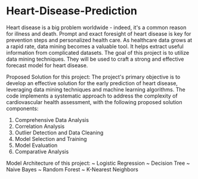 # Heart-Disease-Prediction

Heart disease is a big problem worldwide - indeed, it's a common reason for illness and death. Prompt and exact foresight of heart disease is key for prevention steps and personalized health care. As healthcare data grows at a rapid rate, data mining becomes a valuable tool. It helps extract useful information from complicated datasets. The goal of this project is to utilize data mining techniques. They will be used to craft a strong and effective forecast model for heart disease.

Proposed Solution for this project:
The project's primary objective is to develop an effective solution for the early prediction of heart disease, leveraging data mining techniques and machine learning algorithms. The code implements a systematic approach to address the complexity of cardiovascular health assessment, with the following proposed solution components:
1. Comprehensive Data Analysis
2. Correlation Analysis
3. Outlier Detection and Data Cleaning
4. Model Selection and Training
5. Model Evaluation
6. Comparative Analysis

Model Architecture of this project:
~ Logistic Regression
~ Decision Tree
~ Naive Bayes
~ Random Forest
~ K-Nearest Neighbors
